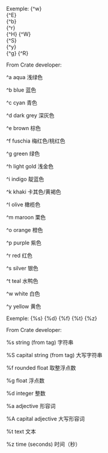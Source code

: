 Exemple:
{^w}	
{^E}	
{^b}	
{^r}	
{^H}
{^W}	
{^S}	
{^y}	
{^g}
{^R}

From Crate developer:

^a        aqua	浅绿色

^b        blue	蓝色

^c        cyan	青色

^d        dark grey	深灰色

^e        brown	棕色

^f        fuschia	梅红色/桃红色

^g        green	绿色

^h        light gold	浅金色

^i        indigo	靛蓝色

^k        khaki	卡其色/黄褐色

^l        olive	橄榄色

^m        maroon	栗色

^o        orange	橙色

^p        purple	紫色

^r        red	红色

^s        silver	银色

^t        teal	水鸭色

^w        white	白色

^y        yellow	黄色

Exemple:
{%s}
{%d}
{%f}
{%t}
{%z}

From Crate developer:

%s        string (from tag)	字符串

%S        capital string (from tag)	大写字符串

%f        rounded float	取整浮点数

%g        float	浮点数

%d        integer	整数

%a        adjective	形容词

%A        capital adjective	大写形容词

%t        text	文本

%z        time (seconds)	时间（秒）